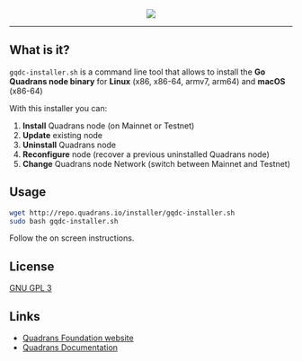 <div align="center">
  <img src="https://www.quadrans.io/assets/brand/logo_quadrans_color.svg"><br>
</div>

-----------------

## What is it?

`gqdc-installer.sh` is a command line tool that allows to install the **Go Quadrans node binary** for **Linux** (x86, x86-64, armv7, arm64) and **macOS** (x86-64)

With this installer you can:
1. **Install** Quadrans node (on Mainnet or Testnet)
2. **Update** existing node
3. **Uninstall** Quadrans node
4. **Reconfigure** node (recover a previous uninstalled Quadrans node)
5. **Change** Quadrans node Network (switch between Mainnet and Testnet)

## Usage

```bash
wget http://repo.quadrans.io/installer/gqdc-installer.sh
sudo bash gqdc-installer.sh
```

Follow the on screen instructions.

## License
[GNU GPL 3](LICENSE)

## Links
* [Quadrans Foundation website](https://quadrans.io)
* [Quadrans Documentation](https://docs.quadrans.io)